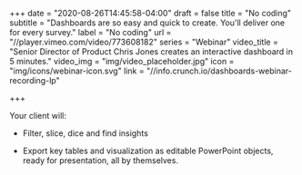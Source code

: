 +++
date = "2020-08-26T14:45:58-04:00"
draft = false
title = "No coding"
subtitle = "Dashboards are so easy and quick to create. You'll deliver one for every survey."
label = "No coding"
url = "//player.vimeo.com/video/773608182"
series = "Webinar"
video_title = "Senior Director of Product Chris Jones creates an interactive dashboard in 5 minutes."
video_img = "img/video_placeholder.jpg"
icon = "img/icons/webinar-icon.svg"
link = "//info.crunch.io/dashboards-webinar-recording-lp"

+++

Your client will:

* Filter, slice, dice and find insights

* Export key tables and visualization as editable PowerPoint objects, ready for presentation, all by themselves.

